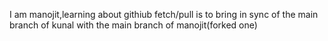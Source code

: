  I am manojit,learning about githiub
fetch/pull is to bring in sync of the main branch of kunal with the main branch of manojit(forked one)
